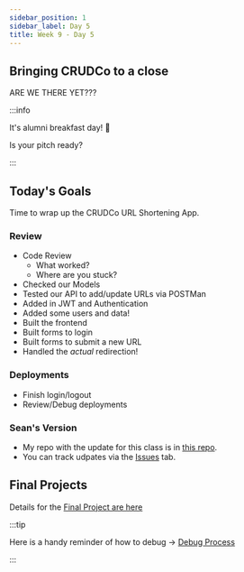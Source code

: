 ```yaml
---
sidebar_position: 1
sidebar_label: Day 5
title: Week 9 - Day 5
---
```


## Bringing CRUDCo to a close

ARE WE THERE YET???

:::info

It's alumni breakfast day! 🧇

Is your pitch ready?

:::

## Today's Goals

Time to wrap up the CRUDCo URL Shortening App.

### Review

- Code Review
  - What worked?
  - Where are you stuck?
- Checked our Models
- Tested our API to add/update URLs via POSTMan
- Added in JWT and Authentication
- Added some users and data!
- Built the frontend
- Built forms to login
- Built forms to submit a new URL
- Handled the _actual_ redirection!

### Deployments

- Finish login/logout
- Review/Debug deployments

### Sean's Version

- My repo with the update for this class is in [this repo](https://github.com/seanrreid/ccs-url-shorter-2024).
- You can track udpates via the [Issues](https://github.com/seanrreid/ccs-url-shorter-2024/issues) tab.

## Final Projects

Details for the [Final Project are here](/docs/cohorts/cohort17/final-project/)

:::tip

Here is a handy reminder of how to debug -> [Debug Process](https://docs.google.com/document/d/1Uu37ZpR4fGIDEQKrx286JdWxdRNSxGQTCXbUFws2LD4/edit?usp=sharing)

:::